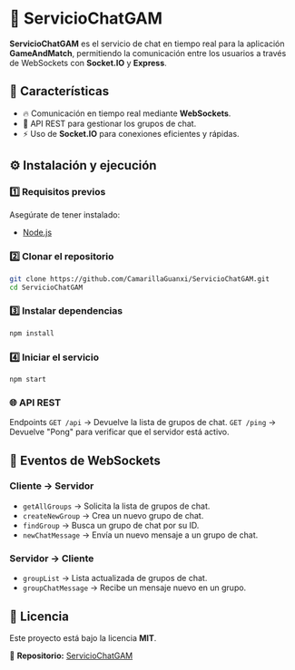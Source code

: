 # 💬 ServicioChatGAM  

**ServicioChatGAM** es el servicio de chat en tiempo real para la aplicación **GameAndMatch**, permitiendo la comunicación entre los usuarios a través de WebSockets con **Socket.IO** y **Express**.  

## 🚀 Características  

- 🔥 Comunicación en tiempo real mediante **WebSockets**.  
- 📡 API REST para gestionar los grupos de chat.  
- ⚡ Uso de **Socket.IO** para conexiones eficientes y rápidas.  

## ⚙️ Instalación y ejecución  

### 1️⃣ Requisitos previos  
Asegúrate de tener instalado:  
- [Node.js](https://nodejs.org/)  

### 2️⃣ Clonar el repositorio  
```bash
git clone https://github.com/CamarillaGuanxi/ServicioChatGAM.git
cd ServicioChatGAM
```
### 3️⃣ Instalar dependencias
```bash
npm install
```
### 4️⃣ Iniciar el servicio
```bash
npm start
```
### 🌐 API REST
Endpoints
`GET /api` → Devuelve la lista de grupos de chat.
`GET /ping` → Devuelve "Pong" para verificar que el servidor está activo.
## 🔄 Eventos de WebSockets  

### Cliente → Servidor  
- `getAllGroups` → Solicita la lista de grupos de chat.  
- `createNewGroup` → Crea un nuevo grupo de chat.  
- `findGroup` → Busca un grupo de chat por su ID.  
- `newChatMessage` → Envía un nuevo mensaje a un grupo de chat.  

### Servidor → Cliente  
- `groupList` → Lista actualizada de grupos de chat.  
- `groupChatMessage` → Recibe un mensaje nuevo en un grupo.  

## 📜 Licencia  
Este proyecto está bajo la licencia **MIT**.  

🔗 **Repositorio:** [ServicioChatGAM](https://github.com/CamarillaGuanxi/ServicioChatGAM)

